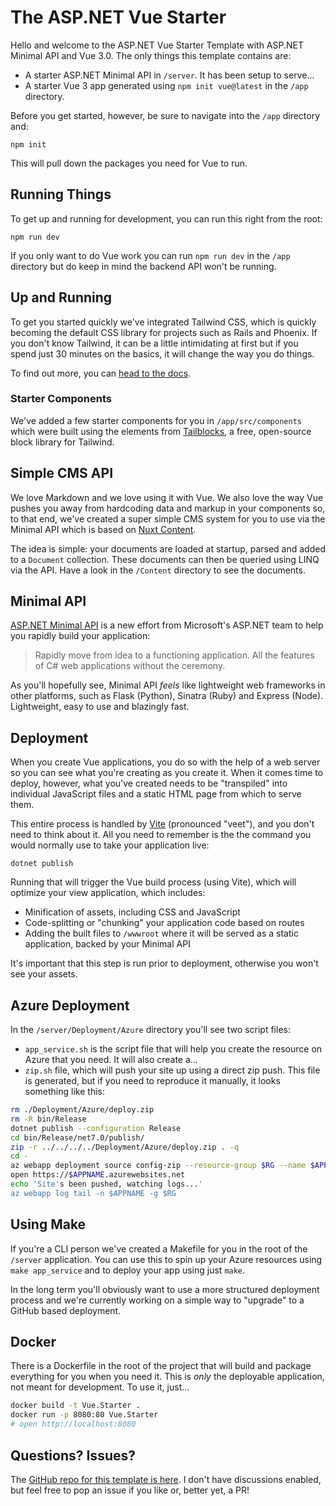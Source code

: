 # The ASP.NET Vue Starter

Hello and welcome to the ASP.NET Vue Starter Template with ASP.NET Minimal API and Vue 3.0. The only things this template contains are:

 - A starter ASP.NET Minimal API in `/server`. It has been setup to serve...
 - A starter Vue 3 app generated using `npm init vue@latest` in the `/app` directory.

Before you get started, however, be sure to navigate into the `/app` directory and:

```
npm init
```

This will pull down the packages you need for Vue to run.

## Running Things

To get up and running for development, you can run this right from the root:

```
npm run dev
```

If you only want to do Vue work you can run `npm run dev` in the `/app` directory but do keep in mind the backend API won't be running.

## Up and Running

To get you started quickly we've integrated Tailwind CSS, which is quickly becoming the default CSS library for projects such as Rails and Phoenix. If you don't know Tailwind, it can be a little intimidating at first but if you spend just 30 minutes on the basics, it will change the way you do things.

To find out more, you can [head to the docs](https://tailwindcss.com/docs/installation).

### Starter Components

We've added a few starter components for you in `/app/src/components` which were built using the elements from [Tailblocks](https://tailblocks.cc/), a free, open-source block library for Tailwind.

## Simple CMS API

We love Markdown and we love using it with Vue. We also love the way Vue pushes you away from hardcoding data and markup in your components so, to that end, we've created a super simple CMS system for you to use via the Minimal API which is based on [Nuxt Content](https://content.nuxtjs.org/).

The idea is simple: your documents are loaded at startup, parsed and added to a `Document` collection. These documents can then be queried using LINQ via the API. Have a look in the `/Content` directory to see the documents.

## Minimal API

[ASP.NET Minimal API](https://minimal-apis.github.io/) is a new effort from Microsoft's ASP.NET team to help you rapidly build your application:

> Rapidly move from idea to a functioning application. All the features of C# web applications without the ceremony.

As you'll hopefully see, Minimal API *feels* like lightweight web frameworks in other platforms, such as Flask (Python), Sinatra (Ruby) and Express (Node). Lightweight, easy to use and blazingly fast.


## Deployment

When you create Vue applications, you do so with the help of a web server so you can see what you're creating as you create it. When it comes time to deploy, however, what you've created needs to be "transpiled" into individual JavaScript files and a static HTML page from which to serve them.

This entire process is handled by [Vite](https://vitejs.dev/) (pronounced "veet"), and you don't need to think about it. All you need to remember is the the command you would normally use to take your application live:

```
dotnet publish
```

Running that will trigger the Vue build process (using Vite), which will optimize your view application, which includes:

 - Minification of assets, including CSS and JavaScript
 - Code-splitting or "chunking" your application code based on routes
 - Adding the built files to `/wwwroot` where it will be served as a static application, backed by your Minimal API

It's important that this step is run prior to deployment, otherwise you won't see your assets.

## Azure Deployment

In the `/server/Deployment/Azure` directory you'll see two script files:

 - `app_service.sh` is the script file that will help you create the resource on Azure that you need. It will also create a...
 - `zip.sh` file, which will push your site up using a direct zip push. This file is generated, but if you need to reproduce it manually, it looks something like this:

```sh
rm ./Deployment/Azure/deploy.zip
rm -R bin/Release
dotnet publish --configuration Release
cd bin/Release/net7.0/publish/
zip -r ../../../../Deployment/Azure/deploy.zip . -q
cd -
az webapp deployment source config-zip --resource-group $RG --name $APPNAME --src ./Deployment/Azure/deploy.zip
open https://$APPNAME.azurewebsites.net
echo 'Site's been pushed, watching logs...'
az webapp log tail -n $APPNAME -g $RG
```

## Using Make

If you're a CLI person we've created a Makefile for you in the root of the `/server` application. You can use this to spin up your Azure resources using `make app_service` and to deploy your app using just `make`.

In the long term you'll obviously want to use a more structured deployment process and we're currently working on a simple way to "upgrade" to a GitHub based deployment.

## Docker

There is a Dockerfile in the root of the project that will build and package everything for you when you need it. This is _only_ the deployable application, not meant for development. To use it, just...

```sh
docker build -t Vue.Starter .
docker run -p 8080:80 Vue.Starter
# open http://localhost:8080
```

## Questions? Issues?

The [GitHub repo for this template is here](https://github.com/robconery/Vue.Starter). I don't have discussions enabled, but feel free to pop an issue if you like or, better yet, a PR!

